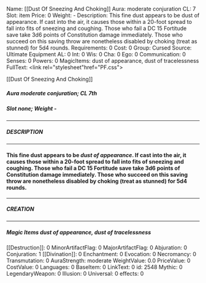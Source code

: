Name: [[Dust Of Sneezing And Choking]]
Aura: moderate conjuration
CL: 7
Slot: item
Price: 0
Weight: -
Description: This fine dust appears to be dust of appearance. If cast into the air, it causes those within a 20-foot spread to fall into fits of sneezing and coughing. Those who fail a DC 15 Fortitude save take 3d6 points of Constitution damage immediately. Those who succeed on this saving throw are nonetheless disabled by choking (treat as stunned) for 5d4 rounds.
Requirements: 0
Cost: 0
Group: Cursed
Source: Ultimate Equipment
AL: 0
Int: 0
Wis: 0
Cha: 0
Ego: 0
Communication: 0
Senses: 0
Powers: 0
MagicItems: dust of appearance, dust of tracelessness
FullText: <link rel="stylesheet"href="PF.css"><div class="heading"><p class="alignleft">[[Dust Of Sneezing And Choking]]</p><div style="clear: both;"></div></div><div><h5><b>Aura </b>moderate conjuration; <b>CL </b>7th</h5><h5><b>Slot </b>none; <b>Weight </b>-</h5></div><hr/><div><h5><b>DESCRIPTION</b></h5></div><hr/><div><h4><p>This fine dust appears to be <i>dust of appearance</i>. If cast into the air, it causes those within a 20-foot spread to fall into fits of sneezing and coughing. Those who fail a DC 15 Fortitude save take 3d6 points of Constitution damage immediately. Those who succeed on this saving throw are nonetheless disabled by choking (treat as stunned) for 5d4 rounds.</p></h4></div><hr/><div><h5><b>CREATION</b></h5></div><hr/><div><h5><b>Magic Items </b><i>dust of appearance, dust of tracelessness</i></h5></div>
[[Destruction]]: 0
MinorArtifactFlag: 0
MajorArtifactFlag: 0
Abjuration: 0
Conjuration: 1
[[Divination]]: 0
Enchantment: 0
Evocation: 0
Necromancy: 0
Transmutation: 0
AuraStrength: moderate
WeightValue: 0.0
PriceValue: 0
CostValue: 0
Languages: 0
BaseItem: 0
LinkText: 0
id: 2548
Mythic: 0
LegendaryWeapon: 0
Illusion: 0
Universal: 0
effects: 0
